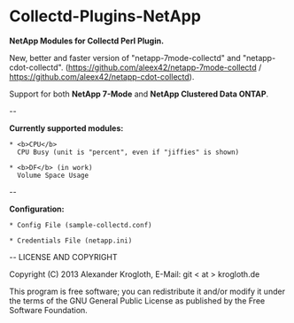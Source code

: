 Collectd-Plugins-NetApp
=======================

<b>NetApp Modules for Collectd Perl Plugin.</b>

New, better and faster version of "netapp-7mode-collectd" and "netapp-cdot-collectd".
(https://github.com/aleex42/netapp-7mode-collectd / https://github.com/aleex42/netapp-cdot-collectd).

Support for both <b>NetApp 7-Mode</b> and <b>NetApp Clustered Data ONTAP</b>.

-- 

<b>Currently supported modules:</b>

    * <b>CPU</b>
      CPU Busy (unit is "percent", even if "jiffies" is shown)
      
    * <b>DF</b> (in work)
      Volume Space Usage

--

<b>Configuration:</b>

    * Config File (sample-collectd.conf)

    * Credentials File (netapp.ini)

--
LICENSE AND COPYRIGHT

Copyright (C) 2013 Alexander Krogloth, E-Mail: git < at > krogloth.de

This program is free software; you can redistribute it and/or modify it
under the terms of the GNU General Public License as published
by the Free Software Foundation.

